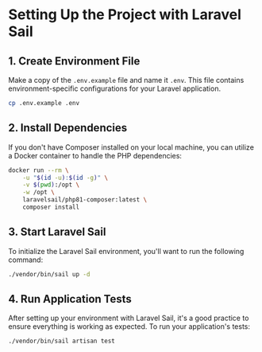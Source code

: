 # Setting Up the Project with Laravel Sail

## 1. Create Environment File

Make a copy of the `.env.example` file and name it `.env`. This file contains environment-specific configurations for your Laravel application.

```bash
cp .env.example .env
```

## 2. Install Dependencies

If you don't have Composer installed on your local machine, you can utilize a Docker container to handle the PHP dependencies:

```bash
docker run --rm \
    -u "$(id -u):$(id -g)" \
    -v $(pwd):/opt \
    -w /opt \
    laravelsail/php81-composer:latest \
    composer install
```

## 3. Start Laravel Sail

To initialize the Laravel Sail environment, you'll want to run the following command:

```bash
./vendor/bin/sail up -d
```
## 4. Run Application Tests

After setting up your environment with Laravel Sail, it's a good practice to ensure everything is working as expected. To run your application's tests:

```bash
./vendor/bin/sail artisan test


